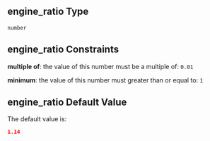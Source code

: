 ## engine_ratio Type

`number`

## engine_ratio Constraints

**multiple of**: the value of this number must be a multiple of: `0.01`

**minimum**: the value of this number must greater than or equal to: `1`

## engine_ratio Default Value

The default value is:

```json
1.14
```
